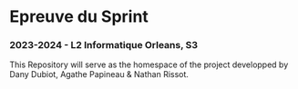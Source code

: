 # Epreuve du Sprint
### 2023-2024 - L2 Informatique Orleans, S3

This Repository will serve as the homespace of the project developped by Dany Dubiot, Agathe Papineau & Nathan Rissot.
